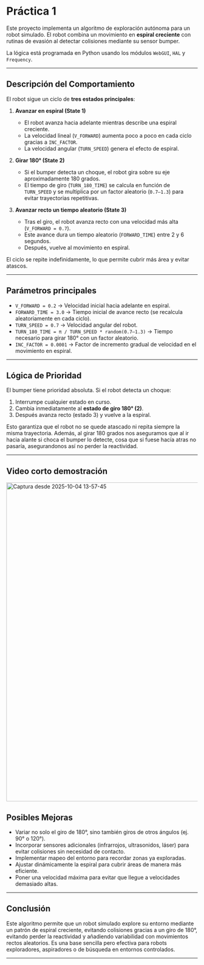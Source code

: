 # Práctica 1

Este proyecto implementa un algoritmo de exploración autónoma para un robot simulado. 
El robot combina un movimiento en **espiral creciente** con rutinas de evasión al detectar colisiones mediante su sensor bumper.

La lógica está programada en Python usando los módulos `WebGUI`, `HAL` y `Frequency`.

---

## Descripción del Comportamiento

El robot sigue un ciclo de **tres estados principales**:

1. **Avanzar en espiral (State 1)**

   * El robot avanza hacia adelante mientras describe una espiral creciente.
   * La velocidad lineal (`V_FORWARD`) aumenta poco a poco en cada ciclo gracias a `INC_FACTOR`.
   * La velocidad angular (`TURN_SPEED`) genera el efecto de espiral.

2. **Girar 180° (State 2)**

   * Si el bumper detecta un choque, el robot gira sobre su eje aproximadamente 180 grados.
   * El tiempo de giro (`TURN_180_TIME`) se calcula en función de `TURN_SPEED` y se multiplica por un factor aleatorio (`0.7–1.3`) para evitar trayectorias repetitivas.

3. **Avanzar recto un tiempo aleatorio (State 3)**

   * Tras el giro, el robot avanza recto con una velocidad más alta (`V_FORWARD = 0.7`).
   * Este avance dura un tiempo aleatorio (`FORWARD_TIME`) entre 2 y 6 segundos.
   * Después, vuelve al movimiento en espiral.

El ciclo se repite indefinidamente, lo que permite cubrir más área y evitar atascos.

---

## Parámetros principales

* `V_FORWARD = 0.2` → Velocidad inicial hacia adelante en espiral. 
* `FORWARD_TIME = 3.0` → Tiempo inicial de avance recto (se recalcula aleatoriamente en cada ciclo). 
* `TURN_SPEED = 0.7` → Velocidad angular del robot. 
* `TURN_180_TIME = π / TURN_SPEED * random(0.7–1.3)` → Tiempo necesario para girar 180° con un factor aleatorio. 
* `INC_FACTOR = 0.0001` → Factor de incremento gradual de velocidad en el movimiento en espiral. 

---

## Lógica de Prioridad

El bumper tiene prioridad absoluta.
Si el robot detecta un choque:

1. Interrumpe cualquier estado en curso.
2. Cambia inmediatamente al **estado de giro 180° (2)**.
3. Después avanza recto (estado 3) y vuelve a la espiral.

Esto garantiza que el robot no se quede atascado ni repita siempre la misma trayectoria.
Además, al girar 180 grados nos aseguramos que al ir hacia alante si choca el bumper lo detecte, cosa que si fuese hacía
atras no pasaría, asegurandonos así no perder la reactividad.

---
## Video corto demostración

<a href="https://drive.google.com/file/d/1kHfPza1fUvgygHTrDiIwXL82aY1b6ggA/view?usp=sharing">
  <img 
    width="1717" 
    height="837" 
    alt="Captura desde 2025-10-04 13-57-45" 
    src="https://github.com/user-attachments/assets/45d01a2e-8ee5-40f7-a3b6-adb0e205cfb1" 
    style="cursor: pointer;"
  />
</a>

## Posibles Mejoras

* Variar no solo el giro de 180°, sino también giros de otros ángulos (ej. 90° o 120°).
* Incorporar sensores adicionales (infrarrojos, ultrasonidos, láser) para evitar colisiones sin necesidad de contacto.
* Implementar mapeo del entorno para recordar zonas ya exploradas.
* Ajustar dinámicamente la espiral para cubrir áreas de manera más eficiente.
* Poner una velocidad máxima para evitar que llegue a velocidades demasiado altas.

---

## Conclusión

Este algoritmo permite que un robot simulado explore su entorno mediante un patrón de espiral creciente, evitando colisiones gracias a un giro de 180°, evitando perder la reactividad y añadiendo variabilidad con movimientos rectos aleatorios. 
Es una base sencilla pero efectiva para robots exploradores, aspiradores o de búsqueda en entornos controlados.

---

